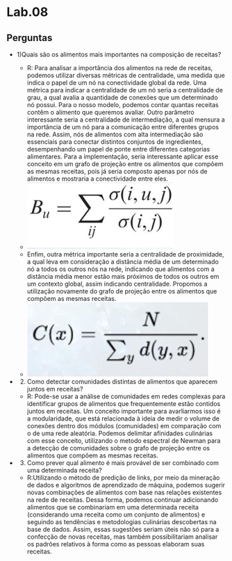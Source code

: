 # Lab.08
## Perguntas
* 1)Quais são os alimentos mais importantes na composição de receitas?
  * R: Para analisar a importância dos alimentos na rede de receitas, podemos utilizar diversas métricas de centralidade, uma medida que indica o papel de um nó na conectividade global da rede. Uma métrica para indicar a centralidade de um nó seria a centralidade de grau, a qual avalia a quantidade de conexões que um determinado nó possui. Para o nosso modelo, podemos contar quantas receitas contêm o alimento que queremos avaliar. Outro parâmetro interessante seria a centralidade de intermediação, a qual mensura a importância de um nó para a comunicação entre diferentes grupos na rede. Assim, nós de alimentos com alta intermediação são essenciais para conectar distintos conjuntos de ingredientes, desempenhando um papel de ponte entre diferentes categorias alimentares. Para a implementação, seria interessante aplicar esse conceito em um grafo de projeção entre os alimentos que compõem as mesmas receitas, pois já seria composto apenas por nós de alimentos e mostraria a conectividade entre eles.
  * ![Imagem 1](https://github.com/MrRay0708/CHAVE-MC536/blob/main/lab08/Img1.jpeg)
  * Enfim, outra métrica importante seria a centralidade de proximidade, a qual leva em consideração a distância média de um determinado nó a todos os outros nós na rede, indicando que alimentos com a distância média menor estão mais próximos de todos os outros em um contexto global, assim indicando centralidade. Propomos a utilização novamente do grafo de projeção entre os alimentos que compõem as mesmas receitas.
  * ![Imagem 2](https://github.com/MrRay0708/CHAVE-MC536/blob/main/lab08/Img2.jpeg) 

* 2) Como detectar comunidades distintas de alimentos que aparecem juntos em receitas?
  * R: Pode-se usar a análise de comunidades em redes complexas para identificar grupos de alimentos que frequentemente estão contidos juntos em receitas. Um conceito importante para avarliarmos isso é a modularidade, que está relacionada à ideia de medir o volume de conexões dentro dos módulos (comunidades) em comparação com o de uma rede aleatória. Podemos delimitar afinidades culinárias com esse conceito, utilizando o metodo espectral de Newman para a detecção de comunidades sobre o grafo de projeção entre os alimentos que compõem as mesmas receitas.
* 3) Como prever qual alimento é mais provável de ser combinado com uma determinada receita?
  * R:Utilizando o método de predição de links, por meio da mineração de dados e algoritmos de aprendizado de máquina, podemos sugerir novas combinações de alimentos com base nas relações existentes na rede de receitas. Dessa forma, podemos continuar adicionando alimentos que se combinariam em uma determinada receita (considerando uma receita como um conjunto de alimentos) e seguindo as tendências e metodologias culinárias descobertas na base de dados. Assim, essas sugestões seriam úteis não só para a confecção de novas receitas, mas também possibilitariam analisar os padrões relativos à forma como as pessoas elaboram suas receitas.
